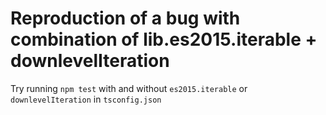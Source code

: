 # Reproduction of a bug with combination of lib.es2015.iterable + downlevelIteration

Try running `npm test` with and without `es2015.iterable` or `downlevelIteration` in `tsconfig.json`

